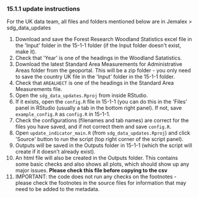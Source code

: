 ### 15.1.1 update instructions

For the UK data team, all files and folders mentioned below are in Jemalex > sdg_data_updates 
  
1) Download and save the Forest Research Woodland Statistics excel file in the 'Input' folder in the 15-1-1 folder (if the Input folder doesn't exist, make it).  
2) Check that 'Year' is one of the headings in the Woodland Satatistics. 
3) Download the latest Standard Area Measurements for Administrative Areas folder from the geoportal. This will be a zip folder - 
you only need to save the country UK file in the 'Input' folder in the 15-1-1 folder. 
5) Check that `AREALHECT` is one of the headings in the Standard Area Measurements file.
6) Open the `sdg_data_updates.Rproj` from inside RStudio. 
7) If it exists, open the `config.R` file in 15-1-1 (you can do this in the 'Files' panel in RStudio (usually a tab in the bottom right panel). 
If not, save `example_config.R` as `config.R` in 15-1-1.  
5) Check the configurations (filenames and tab names) are correct for the files you have saved, and if not correct them and save `config.R`.  
6) Open `update_indicator_main.R` (from `sdg_data_updates.Rproj`) and click 'Source' button to run the script (top right corner of the script panel).  
7) Outputs will be saved in the Outputs folder in 15-1-1 (which the script will create if it doesn't already exist).  
8) An html file will also be created in the Outputs folder. This contains some basic checks and also shows all plots, which should show up any major issues. 
**Please check this file before copying to the csv**
9) IMPORTANT: the code does not run any checks on the footnotes - please check the footnotes in the source files for information that may need to be added to the metadata.
